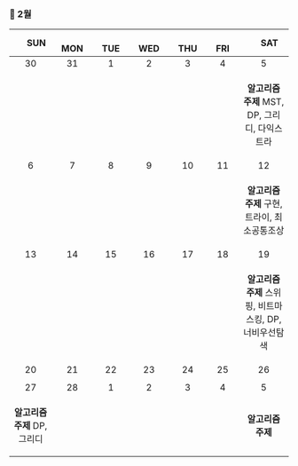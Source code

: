 <h3> 📅 2월 </h3>

|　  SUN　  |　  MON　  |　  TUE　  |　  WED　  |　  THU　  |　  FRI　  |　  SAT　  |
|:---:|:---:|:---:|:---:|:---:|:---:|:---:|
|   30   |   31   |   1   |   2   |   3   |   4   |   5   |
|||||||<p><b>알고리즘 주제</b> MST, DP, 그리디, 다익스트라</p>|
|   6   |   7   |   8   |   9   |   10   |   11   |   12   |
|||||||<p><b>알고리즘 주제</b> 구현, 트라이, 최소공통조상</p>|
|   13   |   14   |   15   |   16   |   17   |   18   |   19   |
|||||||<p><b>알고리즘 주제</b> 스위핑, 비트마스킹, DP, 너비우선탐색 </p>|
|   20   |   21   |   22   |   23   |   24   |   25   |   26   |
||||||||
|   27   |   28   |   1   |   2   |   3   |   4   |   5   |
|<p><b>알고리즘 주제</b> DP, 그리디</p>||||||<p><b>알고리즘 주제</b> </p>|
